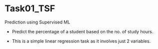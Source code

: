 # Task01_TSF

Prediction using Supervised ML

- Predict the percentage of a student based on the no. of study hours.

- This is a simple linear regression task as it involves just 2 variables.
